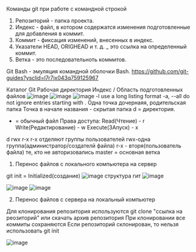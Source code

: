 Команды git при работе с командной строкой
1.  Репозиторий - папка проекта.
2.  Индекс - файл, в котором содержатся изменения подготовленные для добавления в коммит.
3.  Коммит - фиксация изменений, внесенных в индекс.
4.  Указатели HEAD, ORIGHEAD и т. д. _ это ссылка на определенный коммит.
5.  Ветка - это последовательноть коммитов.

Git Bash - эмуляция командной оболочки Bash.
https://github.com/git-guides?ysclid=l7r7jx043q759125967

Каталог Git
Рабочая директория
Индекс / Область подготовленных файлов
![image](https://user-images.githubusercontent.com/97594483/188800474-c80d952b-d02a-4342-bab0-4e41afcddcef.png)
![image](https://user-images.githubusercontent.com/97594483/188801142-778571f8-a276-4b4f-a356-56617a6e3d45.png)
![image](https://user-images.githubusercontent.com/97594483/188803841-595f0270-c19b-4b79-ac7e-f9df57eb4e44.png)
  -l                         use a long listing format
  -a, --all                  do not ignore entries starting with .
  Одна точка дочернаяя, родительская папка
  Точка в начале названия - скрытая папка
  d = директория.
  - = обычный файл
  Права доступа:
  Read(Чтение) - r
  Write(Редактирование) - w
  Execute(ЗАпуск) - x
  
  d rwx r-x r-x
  отделяют группы пользователей rwx-одна группа(администратор/создателй файла) r-x - вторя(пользователь файла) те, кто не авторизовались
  master = основная ветка
  
  
  1. Перенос файлов с локального компьютера на сервер

  git init = Initialized(создание)
![image](https://user-images.githubusercontent.com/97594483/188810482-f438bb22-3288-4fcc-a2be-ac0954f37aab.png)
структура гит
![image](https://user-images.githubusercontent.com/97594483/188814258-258af322-666a-4e82-9d9c-5d2b2d86e9d6.png)

![image](https://user-images.githubusercontent.com/97594483/188816378-54a008af-ba73-4786-b760-a9ac1386a2ac.png)
![image](https://user-images.githubusercontent.com/97594483/188817241-bb6e0443-b8a0-44e9-8a45-fda99a84dcf6.png)

  2. Перенос файлов с сервера на локальный компьютер





Для клонирования репозитория используются git clone "ссылка на реозиторий" или скачать архив репозитория
При клонировании все коммиты сохраняются
Если репозиторий склонирован, то нельзя использовать git init



![image](https://user-images.githubusercontent.com/97594452/191441405-c5b5d615-bcb2-4431-83bf-9d7030195e7f.png)


